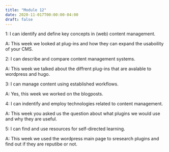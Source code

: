 ```yaml
---
title: "Module 12"
date: 2020-11-017T00:00:00-04:00
draft: false
---
```


1: I can identify and define key concepts in (web) content management.

  A: This week we looked at plug-ins and how they can expand the usaboility of your CMS.
  
2: I can describe and compare content management systems.

  A: This week we talked about the diffrent plug-ins that are avalable to wordpress and hugo.

3: I can manage content using established workflows.

  A: Yes, this week we worked on the blogposts.
  
4: I can indentify and employ technologies related to content management.

  A: This week you asked us the question about what plugins we would use and why they are useful.
  
5: I can find and use resources for self-directed learning.

  A: This week we used the wordpress main page to sresearch plugins and find out if they are reputibe or not.
